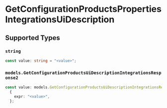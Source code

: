 # GetConfigurationProductsPropertiesIntegrationsUiDescription


## Supported Types

### `string`

```typescript
const value: string = "<value>";
```

### `models.GetConfigurationProductsUiDescriptionIntegrationsResponse2`

```typescript
const value: models.GetConfigurationProductsUiDescriptionIntegrationsResponse2 =
  {
    expr: "<value>",
  };
```

